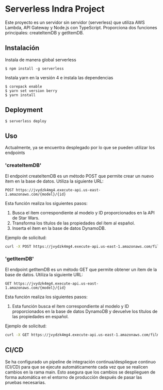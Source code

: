 # Serverless Indra Project

Este proyecto es un servidor sin servidor (serverless) que utiliza AWS Lambda, API Gateway y Node.js con TypeScript. Proporciona dos funciones principales: createItemDB y getItemDB.
## Instalación

Instala de manera global serverless

```
$ npm install -g serverless
```

Instala yarn en la versión 4 e instala las dependencias

```
$ corepack enable
$ yarn set version berry
$ yarn install 
```


## Deployment

```
$ serverless deploy
```

## Uso

Actualmente, ya se encuentra desplegado por lo que se pueden utilizar los endpoints

### 'createItemDB'
El endpoint createItemDB es un método POST que permite crear un nuevo ítem en la base de datos. Utiliza la siguiente URL:

```
POST https://jvydzk4mg4.execute-api.us-east-1.amazonaws.com/{model}/{id}

```

Esta función realiza los siguientes pasos:

1. Busca el ítem correspondiente al modelo y ID proporcionados en la API de Star Wars.
2. Transforma los títulos de las propiedades del ítem al español.
3. Inserta el ítem en la base de datos DynamoDB.
   
Ejemplo de solicitud:


```bash
curl -X POST https://jvydzk4mg4.execute-api.us-east-1.amazonaws.com/films/1
```

### 'getItemDB'
El endpoint getItemDB es un método GET que permite obtener un ítem de la base de datos. Utiliza la siguiente URL:
```
GET https://jvydzk4mg4.execute-api.us-east-1.amazonaws.com/{model}/{id}
```

Esta función realiza los siguientes pasos:

1. Esta función busca el ítem correspondiente al modelo y ID proporcionados en la base de datos DynamoDB y devuelve los títulos de las propiedades en español.

Ejemplo de solicitud:


```bash
curl -X GET https://jvydzk4mg4.execute-api.us-east-1.amazonaws.com/films/1
```

## CI/CD

Se ha configurado un pipeline de integración continua/despliegue continuo (CI/CD) para que se ejecute automáticamente cada vez que se realicen cambios en la rama main. Esto asegura que los cambios se desplieguen de forma automática en el entorno de producción después de pasar las pruebas necesarias.

